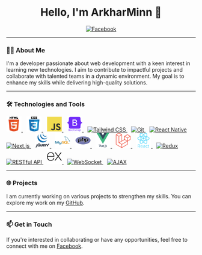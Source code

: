 <h1 align="center">Hello, I'm ArkharMinn 👋</h1>

<p align="center">
    <a href="https://www.facebook.com/akmin.9060" target="_blank">
        <img src="https://raw.githubusercontent.com/rahuldkjain/github-profile-readme-generator/master/src/images/icons/Social/facebook.svg" alt="Facebook" height="30" width="40" />
    </a>
</p>

---

<h3 align="left">👨‍💻 About Me</h3>
<p align="left">
    I'm a developer passionate about web development with a keen interest in learning new technologies. I aim to contribute to impactful projects and collaborate with talented teams in a dynamic environment. My goal is to enhance my skills while delivering high-quality solutions.
</p>

---

<h3 align="left">🛠️ Technologies and Tools</h3>
<p align="left">
    <span style="margin-right: 10px;">
        <a href="https://www.w3.org/html/" target="_blank">
            <img src="https://raw.githubusercontent.com/devicons/devicon/master/icons/html5/html5-original-wordmark.svg" alt="HTML5" width="40" height="40" />
        </a>
    </span>
    <span style="margin-right: 10px;">
        <a href="https://www.w3schools.com/css/" target="_blank">
            <img src="https://raw.githubusercontent.com/devicons/devicon/master/icons/css3/css3-original-wordmark.svg" alt="CSS3" width="40" height="40" />
        </a>
    </span>
    <span style="margin-right: 10px;">
        <a href="https://developer.mozilla.org/en-US/docs/Web/JavaScript" target="_blank">
            <img src="https://raw.githubusercontent.com/devicons/devicon/master/icons/javascript/javascript-original.svg" alt="JavaScript" width="40" height="40" />
        </a>
    </span>
    <span style="margin-right: 10px;">
        <a href="https://getbootstrap.com" target="_blank">
            <img src="https://raw.githubusercontent.com/devicons/devicon/master/icons/bootstrap/bootstrap-plain-wordmark.svg" alt="Bootstrap" width="40" height="40" />
        </a>
    </span>
    <span style="margin-right: 10px;">
        <a href="https://tailwindcss.com/" target="_blank">
            <img src="https://www.vectorlogo.zone/logos/tailwindcss/tailwindcss-icon.svg" alt="Tailwind CSS" width="40" height="40" />
        </a>
    </span>
    <span style="margin-right: 10px;">
        <a href="https://git-scm.com/" target="_blank">
             <img src="https://img.icons8.com/ios-filled/50/000000/git.png" alt="Git" width="40" height="40" />
        </a>
    </span>
    <span style="margin-right: 10px;">
        <a href="https://reactnative.dev/" target="_blank">
            <img src="https://reactnative.dev/img/header_logo.svg" alt="React Native" width="40" height="40" />
        </a>
    </span>
    <span style="margin-right: 10px;">
        <a href="https://nextjs.org/" target="_blank">
            <img src="https://nextjs.org/static/favicon/favicon-32x32.png" alt="Next.js" width="40" height="40" />
        </a>
    </span>
    <span style="margin-right: 10px;">
        <a href="https://jquery.com/" target="_blank">
            <img src="https://raw.githubusercontent.com/devicons/devicon/master/icons/jquery/jquery-original-wordmark.svg" alt="jQuery" width="40" height="40" />
        </a>
    </span>
    <span style="margin-right: 10px;">
        <a href="https://www.mysql.com/" target="_blank">
            <img src="https://raw.githubusercontent.com/devicons/devicon/master/icons/mysql/mysql-original-wordmark.svg" alt="MySQL" width="40" height="40" />
        </a>
    </span>
    <span style="margin-right: 10px;">
        <a href="https://www.php.net" target="_blank">
            <img src="https://raw.githubusercontent.com/devicons/devicon/master/icons/php/php-original.svg" alt="PHP" width="40" height="40" />
        </a>
    </span>
    <span style="margin-right: 10px;">
        <a href="https://vuejs.org/" target="_blank">
            <img src="https://raw.githubusercontent.com/devicons/devicon/master/icons/vuejs/vuejs-original-wordmark.svg" alt="Vue.js" width="40" height="40" />
        </a>
    </span>
    <span style="margin-right: 10px;">
        <a href="https://laravel.com/" target="_blank">
            <img src="https://raw.githubusercontent.com/devicons/devicon/master/icons/laravel/laravel-original.svg" alt="Laravel" width="40" height="40" />
        </a>
    </span>
    <span style="margin-right: 10px;">
        <a href="https://reactjs.org/" target="_blank">
            <img src="https://raw.githubusercontent.com/devicons/devicon/master/icons/react/react-original-wordmark.svg" alt="React" width="40" height="40" />
        </a>
    </span>
    <span style="margin-right: 10px;">
        <a href="https://redux.js.org/" target="_blank">
            <img src="https://raw.githubusercontent.com/reduxjs/redux/master/logo/logo.png" alt="Redux" width="40" height="40" />
        </a>
    </span>
    <span style="margin-right: 10px;">
        <a href="https://en.wikipedia.org/wiki/Representational_state_transfer" target="_blank">
            <img src="https://upload.wikimedia.org/wikipedia/commons/7/7b/RESTful_API_logo.png" alt="RESTful API" width="40" height="40" />
        </a>
    </span>
    <span style="margin-right: 10px;">
        <a href="https://expressjs.com/" target="_blank">
            <img src="https://raw.githubusercontent.com/devicons/devicon/master/icons/express/express-original.svg" alt="Express.js" width="40" height="40" />
        </a>
    </span>
    <span style="margin-right: 10px;">
        <a href="https://developer.mozilla.org/en-US/docs/Web/API/WebSockets_API" target="_blank">
            <img src="https://upload.wikimedia.org/wikipedia/commons/8/8d/WebSocket_logo.svg" alt="WebSocket" width="40" height="40" />
        </a>
    </span>
    <span style="margin-right: 10px;">
        <a href="https://developer.mozilla.org/en-US/docs/Web/Guide/AJAX" target="_blank">
            <img src="https://upload.wikimedia.org/wikipedia/commons/9/96/AJAX_logo_and_wordmark.svg" alt="AJAX" width="40" height="40" />
        </a>
    </span>
</p>

---

<h3 align="left">🌐 Projects</h3>
<p align="left">
    I am currently working on various projects to strengthen my skills. You can explore my work on my <a href="https://github.com/ArKharMinn" target="_blank">GitHub</a>.
</p>

---

<h3 align="left">📫 Get in Touch</h3>
<p align="left">
    If you're interested in collaborating or have any opportunities, feel free to connect with me on <a href="https://www.facebook.com/akmin.9060" target="_blank">Facebook</a>.
</p>
